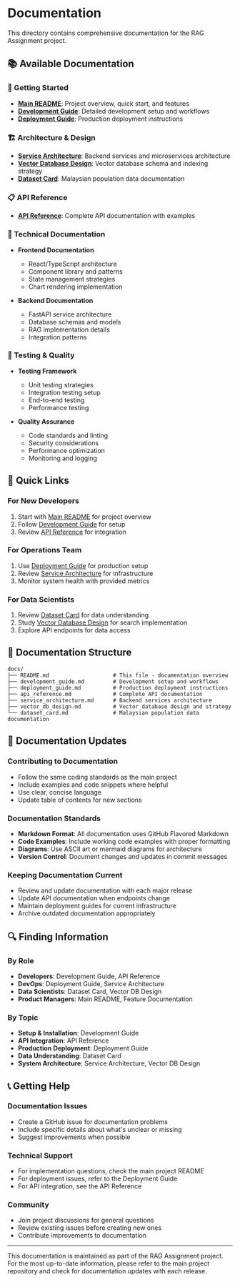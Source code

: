 # Documentation

This directory contains comprehensive documentation for the RAG Assignment project.

## 📚 Available Documentation

### 🚀 Getting Started
- **[Main README](../README.md)**: Project overview, quick start, and features
- **[Development Guide](development_guide.md)**: Detailed development setup and workflows
- **[Deployment Guide](deployment_guide.md)**: Production deployment instructions

### 🏗️ Architecture & Design
- **[Service Architecture](service_architecture.md)**: Backend services and microservices architecture
- **[Vector Database Design](vector_db_design.md)**: Vector database schema and indexing strategy
- **[Dataset Card](dataset_card.md)**: Malaysian population data documentation

### 📋 API Reference
- **[API Reference](api_reference.md)**: Complete API documentation with examples

### 🔧 Technical Documentation
- **Frontend Documentation**
  - React/TypeScript architecture
  - Component library and patterns
  - State management strategies
  - Chart rendering implementation

- **Backend Documentation**
  - FastAPI service architecture
  - Database schemas and models
  - RAG implementation details
  - Integration patterns

### 🧪 Testing & Quality
- **Testing Framework**
  - Unit testing strategies
  - Integration testing setup
  - End-to-end testing
  - Performance testing

- **Quality Assurance**
  - Code standards and linting
  - Security considerations
  - Performance optimization
  - Monitoring and logging

## 🎯 Quick Links

### For New Developers
1. Start with [Main README](../README.md) for project overview
2. Follow [Development Guide](development_guide.md) for setup
3. Review [API Reference](api_reference.md) for integration

### For Operations Team
1. Use [Deployment Guide](deployment_guide.md) for production setup
2. Review [Service Architecture](service_architecture.md) for infrastructure
3. Monitor system health with provided metrics

### For Data Scientists
1. Review [Dataset Card](dataset_card.md) for data understanding
2. Study [Vector Database Design](vector_db_design.md) for search implementation
3. Explore API endpoints for data access

## 📖 Documentation Structure

```
docs/
├── README.md                    # This file - documentation overview
├── development_guide.md         # Development setup and workflows
├── deployment_guide.md          # Production deployment instructions
├── api_reference.md             # Complete API documentation
├── service_architecture.md      # Backend services architecture
├── vector_db_design.md          # Vector database design and strategy
└── dataset_card.md              # Malaysian population data documentation
```

## 🔄 Documentation Updates

### Contributing to Documentation
- Follow the same coding standards as the main project
- Include examples and code snippets where helpful
- Use clear, concise language
- Update table of contents for new sections

### Documentation Standards
- **Markdown Format**: All documentation uses GitHub Flavored Markdown
- **Code Examples**: Include working code examples with proper formatting
- **Diagrams**: Use ASCII art or mermaid diagrams for architecture
- **Version Control**: Document changes and updates in commit messages

### Keeping Documentation Current
- Review and update documentation with each major release
- Update API documentation when endpoints change
- Maintain deployment guides for current infrastructure
- Archive outdated documentation appropriately

## 🔍 Finding Information

### By Role
- **Developers**: Development Guide, API Reference
- **DevOps**: Deployment Guide, Service Architecture
- **Data Scientists**: Dataset Card, Vector DB Design
- **Product Managers**: Main README, Feature Documentation

### By Topic
- **Setup & Installation**: Development Guide
- **API Integration**: API Reference
- **Production Deployment**: Deployment Guide
- **Data Understanding**: Dataset Card
- **System Architecture**: Service Architecture, Vector DB Design

## 📞 Getting Help

### Documentation Issues
- Create a GitHub issue for documentation problems
- Include specific details about what's unclear or missing
- Suggest improvements when possible

### Technical Support
- For implementation questions, check the main project README
- For deployment issues, refer to the Deployment Guide
- For API integration, see the API Reference

### Community
- Join project discussions for general questions
- Review existing issues before creating new ones
- Contribute improvements to documentation

---

This documentation is maintained as part of the RAG Assignment project. For the most up-to-date information, please refer to the main project repository and check for documentation updates with each release.
